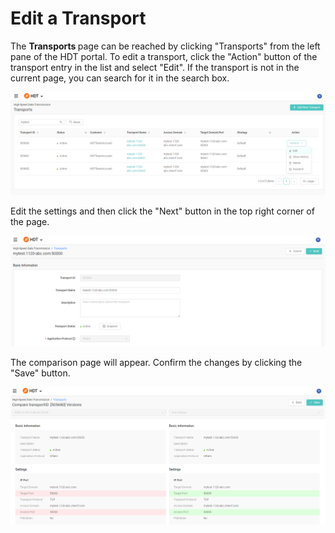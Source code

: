 # Edit a Transport

The <strong> Transports </strong> page can be reached by clicking "Transports" from the left pane of the HDT portal.
To edit a transport, click the "Action" button of the transport entry in the list and select "Edit". If the transport is not in the current page, you can search for it in the search box.

![null](</docs/resources/images/transports/edit-transport-1.png>)

Edit the settings and then click the "Next" button in the top right corner of the page.

![null](</docs/resources/images/transports/edit-transport-2.png>)

The comparison page will appear. Confirm the changes by clicking the "Save" button.

![null](</docs/resources/images/transports/edit-transport-3.png>)

